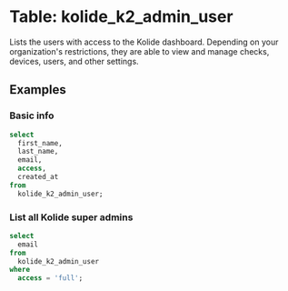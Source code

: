# Table: kolide_k2_admin_user

Lists the users with access to the Kolide dashboard. Depending on your organization's restrictions, they are able to view and manage checks, devices, users, and other settings.

## Examples

### Basic info

```sql
select
  first_name,
  last_name,
  email,
  access,
  created_at
from
  kolide_k2_admin_user;
```

### List all Kolide super admins

```sql
select 
  email
from
  kolide_k2_admin_user
where
  access = 'full';
```